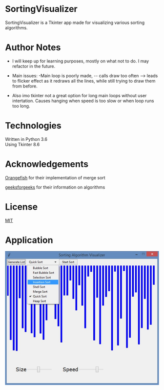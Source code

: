 # SortingVisualizer

SortingVisualizer is a Tkinter app made for visualizing various sorting algorithms.


# Author Notes
- I will keep up for learning purposes, mostly on what not to do. I may refactor in the future.

- Main issues:
-Main loop is poorly made, 
-- calls draw too often --> leads to flicker effect as it redraws all the lines, while still trying to draw them from before.
- Also imo tkinter not a great option for long main loops without user intertation. Causes hanging when speed is too slow or when loop runs too long.


# Technologies

Written in Python 3.6  
Using Tkinter 8.6

# Acknowledgements

[Orangefish](https://github.com/Orangefish/algo/blob/master/sorting_and_search/sort_merge.py) for their implementation of merge sort

[geeksforgeeks](https://www.geeksforgeeks.org/) for their information on algorithms

# License
[MIT](https://choosealicense.com/licenses/mit/)

# Application

![Image of App](https://github.com/ColeB2/SortingVisualizer/blob/master/images/sortingapp.jpg)
